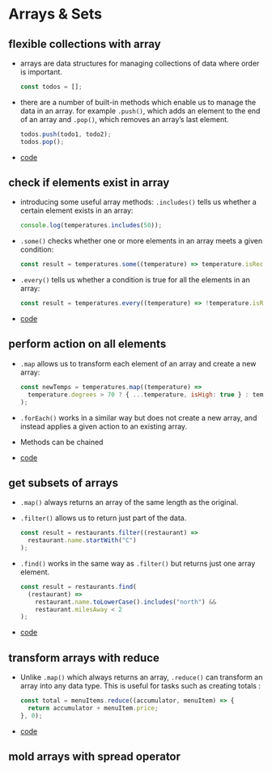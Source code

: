 # Arrays & Sets

## flexible collections with array

- arrays are data structures for managing collections of data where order is important.

  ```js
  const todos = [];
  ```

- there are a number of built-in methods which enable us to manage the data in an array. for example `.push()`, which adds an element to the end of an array and `.pop()`, which removes an array&rsquo;s last element.

  ```js
  todos.push(todo1, todo2);
  todos.pop();
  ```

- [code](step_01/src/app.js)

## check if elements exist in array

- introducing some useful array methods: `.includes()` tells us whether a certain element exists in an array:

  ```js
  console.log(temperatures.includes(50));
  ```

- `.some()` checks whether one or more elements in an array meets a given condition:

  ```js
  const result = temperatures.some((temperature) => temperature.isRecordTemp);
  ```

- `.every()` tells us whether a condition is true for all the elements in an array:

  ```js
  const result = temperatures.every((temperature) => !temperature.isRecordTemp);
  ```

- [code](step_02/src/app.js)

## perform action on all elements

- `.map` allows us to transform each element of an array and create a new array:

  ```js
  const newTemps = temperatures.map((temperature) =>
    temperature.degrees > 70 ? { ...temperature, isHigh: true } : temperature
  );
  ```

- `.forEach()` works in a similar way but does not create a new array, and instead applies a given action to an existing array.
- Methods can be chained
- [code](step_03/src/app.js)

## get subsets of arrays

- `.map()` always returns an array of the same length as the original.
- `.filter()` allows us to return just part of the data.

  ```js
  const result = restaurants.filter((restaurant) =>
    restaurant.name.startWith("C")
  );
  ```

- `.find()` works in the same way as `.filter()` but returns just one array element.

  ```js
  const result = restaurants.find(
    (restaurant) =>
      restaurant.name.toLowerCase().includes("north") &&
      restaurant.milesAway < 2
  );
  ```

- [code](step_04/src/app.js)

## transform arrays with reduce

- Unlike `.map()` which always returns an array, `.reduce()` can transform an array into any data type.
  This is useful for tasks such as creating totals :

  ```js
  const total = menuItems.reduce((accumulator, menuItem) => {
    return accumulator + menuItem.price;
  }, 0);
  ```

- [code](step_05/src/app.js)

## mold arrays with spread operator

